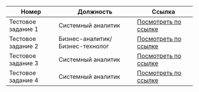 
 Номер | Должность| Ссылка |
|---|---|---|
| Тестовое задание 1 | Системный аналитик | [Посмотреть по ссылке](https://docs.google.com/document/d/122ek0zRJrqB65IlwTUIgx1RmwI7bz5DX_maxnBAyyzU/edit?usp=sharing) |
| Тестовое задание 2 | Бизнес-аналитик/Бизнес-технолог | [Посмотреть по ссылке](https://docs.google.com/document/d/1RXI0OktvI7ktBY5fTdanqFJFWXcnD4Uw/edit?clckid=c4be876e) |
| Тестовое задание 3 | Системный аналитик | [Посмотреть по ссылке](https://docs.google.com/document/d/1jKTDnWQ1oPEiYPHIPMqARqH9WOwphaVdxlL6jJNbTDI/edit?usp=sharing) |
| Тестовое задание 4| Системный аналитик | [Посмотреть по ссылке](https://docs.google.com/document/d/1A-2oJDJNYY02fXwgxYJ3AcIl5lYyXjQX/edit?usp=sharing&ouid=105034766890974196622&rtpof=true&sd=true)|
